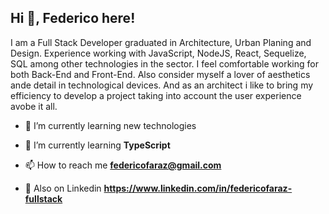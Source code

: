 ## Hi 👋, Federico here!

I am a Full Stack Developer graduated in Architecture, Urban Planing and Design. Experience working with JavaScript, NodeJS, React, Sequelize, SQL among other technologies in the sector. I feel comfortable working for both Back-End and Front-End. Also consider myself a lover of aesthetics ande detail in technological devices. And as an architect i like to bring my efficiency to develop a project taking into account the user experience avobe it all.

- 🔭 I’m currently learning new technologies

- 🌱 I’m currently learning **TypeScript**

- 📫 How to reach me **federicofaraz@gmail.com**

- 🔰 Also on Linkedin **https://www.linkedin.com/in/federicofaraz-fullstack**
